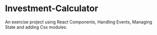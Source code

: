 # Investment-Calculator
An exercise project using React Components, Handling Events, Managing State and adding Css modules.
